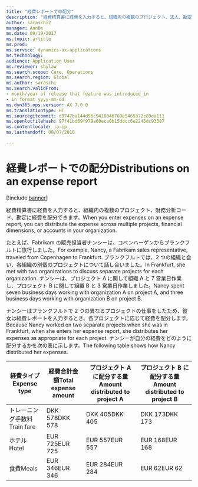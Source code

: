 ```yaml
---
title: "経費レポートでの配分"
description: "経費精算書に経費を入力すると、組織内の複数のプロジェクト、法人、勘定に経費を配分できます。"
author: saraschi2
manager: AnnBe
ms.date: 09/19/2017
ms.topic: article
ms.prod: 
ms.service: dynamics-ax-applications
ms.technology: 
audience: Application User
ms.reviewer: shylaw
ms.search.scope: Core, Operations
ms.search.region: Global
ms.author: saraschi
ms.search.validFrom:
- month/year of release that feature was introduced in
- in format yyyy-mm-dd
ms.dyn365.ops.version: AX 7.0.0
ms.translationtype: HT
ms.sourcegitcommit: d9747ba144d56c9410846769e5465372c89ea111
ms.openlocfilehash: 97f41bd69f979a60eca0b15ddcc6e2245dc93387
ms.contentlocale: ja-jp
ms.lasthandoff: 08/07/2018

---
```


# <a name="distributions-on-an-expense-report"></a><span data-ttu-id="b83d0-103">経費レポートでの配分</span><span class="sxs-lookup"><span data-stu-id="b83d0-103">Distributions on an expense report</span></span>

[!include [banner](../includes/banner.md)]

<span data-ttu-id="b83d0-104"> 経費精算書に経費を入力すると、組織内の複数のプロジェクト、財務分析コード、勘定に経費を配分できます。</span><span class="sxs-lookup"><span data-stu-id="b83d0-104">When you enter expenses on an expense report, you can distribute the expense across multiple projects, financial dimensions, or accounts in your organization.</span></span>

<span data-ttu-id="b83d0-105">たとえば、Fabrikam の販売担当者ナンシーは、コペンハーゲンからブランクフルトに旅行しました。</span><span class="sxs-lookup"><span data-stu-id="b83d0-105">For example, Nancy, a Fabrikam sales representative, traveled from Copenhagen to Frankfurt.</span></span> <span data-ttu-id="b83d0-106">ブランクフルトでは、2 つの組織と会い、各組織の別個のプロジェクトについて話し合いました。</span><span class="sxs-lookup"><span data-stu-id="b83d0-106">In Frankfurt, she met with two organizations to discuss separate projects for each organization.</span></span> <span data-ttu-id="b83d0-107">ナンシーは、プロジェクト A に関して組織 A と 7 営業日作業し、プロジェクト B に関して組織 B と 3 営業日作業しました。</span><span class="sxs-lookup"><span data-stu-id="b83d0-107">Nancy spent seven business days working with organization A on project A, and three business days working with organization B on project B.</span></span>

<span data-ttu-id="b83d0-108">ナンシーはフランクフルトで 2 つの異なるプロジェクトの仕事をしたため、彼女は経費レポートを入力するとき、各プロジェクトに応じて経費を配分します。</span><span class="sxs-lookup"><span data-stu-id="b83d0-108">Because Nancy worked on two separate projects when she was in Frankfurt, when she enters her expense report, she distributes her expenses as appropriate for each project.</span></span> <span data-ttu-id="b83d0-109">ナンシーが自分の経費をどのように配分するかを次の表に示します。</span><span class="sxs-lookup"><span data-stu-id="b83d0-109">The following table shows how Nancy distributed her expenses.</span></span>


| <span data-ttu-id="b83d0-110"><strong>経費タイプ</strong></span><span class="sxs-lookup"><span data-stu-id="b83d0-110"><strong>Expense type</strong></span></span> | <span data-ttu-id="b83d0-111"><strong>経費合計金額</strong></span><span class="sxs-lookup"><span data-stu-id="b83d0-111"><strong>Total expense amount</strong></span></span> | <span data-ttu-id="b83d0-112"><strong>プロジェクト A に配分する量</strong></span><span class="sxs-lookup"><span data-stu-id="b83d0-112"><strong>Amount distributed to project A</strong></span></span> | <span data-ttu-id="b83d0-113"><strong>プロジェクト B に配分する量</strong></span><span class="sxs-lookup"><span data-stu-id="b83d0-113"><strong>Amount distributed to project B</strong></span></span> |
|-------------------------------|---------------------------------------|--------------------------------------------------|--------------------------------------------------|
|          <span data-ttu-id="b83d0-114">トレーニング手数料</span><span class="sxs-lookup"><span data-stu-id="b83d0-114">Train fare</span></span>           |                <span data-ttu-id="b83d0-115">DKK 578</span><span class="sxs-lookup"><span data-stu-id="b83d0-115">DKK 578</span></span>                |                     <span data-ttu-id="b83d0-116">DKK 405</span><span class="sxs-lookup"><span data-stu-id="b83d0-116">DKK 405</span></span>                      |                     <span data-ttu-id="b83d0-117">DKK 173</span><span class="sxs-lookup"><span data-stu-id="b83d0-117">DKK 173</span></span>                      |
|             <span data-ttu-id="b83d0-118">ホテル</span><span class="sxs-lookup"><span data-stu-id="b83d0-118">Hotel</span></span>             |                <span data-ttu-id="b83d0-119">EUR 725</span><span class="sxs-lookup"><span data-stu-id="b83d0-119">EUR 725</span></span>                |                     <span data-ttu-id="b83d0-120">EUR 557</span><span class="sxs-lookup"><span data-stu-id="b83d0-120">EUR 557</span></span>                      |                     <span data-ttu-id="b83d0-121">EUR 168</span><span class="sxs-lookup"><span data-stu-id="b83d0-121">EUR 168</span></span>                      |
|             <span data-ttu-id="b83d0-122">食費</span><span class="sxs-lookup"><span data-stu-id="b83d0-122">Meals</span></span>             |                <span data-ttu-id="b83d0-123">EUR 346</span><span class="sxs-lookup"><span data-stu-id="b83d0-123">EUR 346</span></span>                |                     <span data-ttu-id="b83d0-124">EUR 284</span><span class="sxs-lookup"><span data-stu-id="b83d0-124">EUR 284</span></span>                      |                      <span data-ttu-id="b83d0-125">EUR 62</span><span class="sxs-lookup"><span data-stu-id="b83d0-125">EUR 62</span></span>                      |


